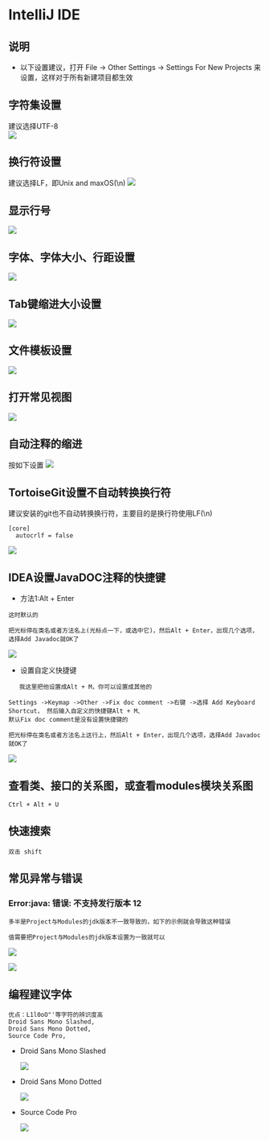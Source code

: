 IntelliJ IDE
==

## 说明
* 以下设置建议，打开 File -> Other Settings -> Settings For New Projects 来设置，这样对于所有新建项目都生效

## 字符集设置
建议选择UTF-8  
![](images/Intellij_IDE/字符集设置.png)

## 换行符设置
建议选择LF，即Unix and maxOS(\n)
![](images/Intellij_IDE/换行符设置.png)

## 显示行号
![](images/Intellij_IDE/显示行号.png)

## 字体、字体大小、行距设置
![](images/Intellij_IDE/字体、字体大小、行距设置.png)


## Tab键缩进大小设置
![](./images/Intellij_IDE/Tab键缩进大小设置.png)

## 文件模板设置
![](./images/Intellij_IDE/文件模板设置.png)

## 打开常见视图
![](./images/Intellij_IDE/常规视图.png)

## 自动注释的缩进
按如下设置
![](./images/Intellij_IDE/自动注释的缩进.png)  

## TortoiseGit设置不自动转换换行符
建议安装的git也不自动转换换行符，主要目的是换行符使用LF(\n)
```text
[core]
  autocrlf = false
```
![](./images/Intellij_IDE/TortoiseGit设置不自动转换换行符.png)

## IDEA设置JavaDOC注释的快捷键
* 方法1:Alt + Enter
```text
这时默认的

把光标停在类名或者方法名上(光标点一下，或选中它)，然后Alt + Enter，出现几个选项，选择Add Javadoc就OK了
```
 ![](./images/Intellij_IDE/addJavaDoc01.png)  
 
 * 设置自定义快捷键
 ```text
    我这里把他设置成Alt + M，你可以设置成其他的
 
Settings ->Keymap ->Other ->Fix doc comment ->右键 ->选择 Add Keyboard Shortcut， 然后输入自定义的快捷键Alt + M、
默认Fix doc comment是没有设置快捷键的

把光标停在类名或者方法名上这行上，然后Alt + Enter，出现几个选项，选择Add Javadoc就OK了
```

![](./images/Intellij_IDE/addJavaDoc02.png)  

## 查看类、接口的关系图，或查看modules模块关系图
```text
Ctrl + Alt + U
```

## 快速搜索
```text
双击 shift
```

## 常见异常与错误
### Error:java: 错误: 不支持发行版本 12
```text
多半是Project与Modules的jdk版本不一致导致的，如下的示例就会导致这种错误

值需要把Project与Modules的jdk版本设置为一致就可以
```
![](./images/Intellij_IDE/异常1.png)  

![](./images/Intellij_IDE/异常2.png)  


## 编程建议字体
```
优点：L1l0oO"'等字符的辨识度高
Droid Sans Mono Slashed, 
Droid Sans Mono Dotted,
Source Code Pro,
```

* Droid Sans Mono Slashed

    ![](./images/Intellij_IDE/font_DroidSansMonoSlashed.png)

* Droid Sans Mono Dotted

    ![](./images/Intellij_IDE/font_DroidSansMonoDotted.png)
    
* Source Code Pro

    ![](./images/Intellij_IDE/font_SourceCodePro.png)
